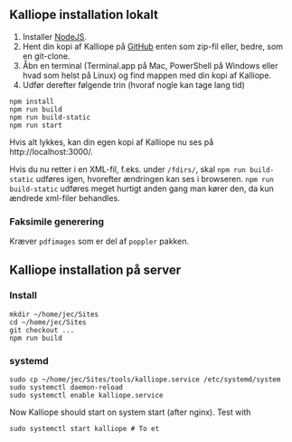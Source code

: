 ## Kalliope installation lokalt

1. Installer [NodeJS](https://nodejs.org/en/).
2. Hent din kopi af Kalliope på [GitHub](https://github.com/thabz/Kalliope.git) enten som zip-fil eller, bedre, som en git-clone.
3. Åbn en terminal (Terminal.app på Mac, PowerShell på Windows eller hvad som helst på Linux) og find mappen med din kopi af Kalliope.
4. Udfør derefter følgende trin (hvoraf nogle kan tage lang tid)
  ```shell
  npm install
  npm run build
  npm run build-static
  npm run start
  ```
Hvis alt lykkes, kan din egen kopi af Kalliope nu ses på http://localhost:3000/.

Hvis du nu retter i en XML-fil, f.eks. under `/fdirs/`, skal `npm run build-static` udføres igen, hvorefter ændringen kan ses i browseren. `npm run build-static` udføres meget hurtigt anden gang man kører den, da kun ændrede xml-filer behandles.

### Faksimile generering

Kræver `pdfimages` som er del af `poppler` pakken.

## Kalliope installation på server

### Install

```shell
mkdir ~/home/jec/Sites
cd ~/home/jec/Sites
git checkout ...
npm run build
```

### systemd

```shell
sudo cp ~/home/jec/Sites/tools/kalliope.service /etc/systemd/system
sudo systemctl daemon-reload
sudo systemctl enable kalliope.service
```

Now Kalliope should start on system start (after nginx). Test with 
``` 
sudo systemctl start kalliope # To et
```

